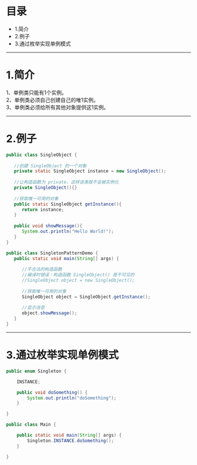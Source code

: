 # 目录
- 1.简介
- 2.例子
- 3.通过枚举实现单例模式

---
# 1.简介
1、单例类只能有1个实例。  
2、单例类必须自己创建自己的唯1实例。    
3、单例类必须给所有其他对象提供这1实例。  

---
# 2.例子
``` java
public class SingleObject {
 
   //创建 SingleObject 的一个对象
   private static SingleObject instance = new SingleObject();
 
   //让构造函数为 private，这样该类就不会被实例化
   private SingleObject(){}
 
   //获取唯一可用的对象
   public static SingleObject getInstance(){
      return instance;
   }
 
   public void showMessage(){
      System.out.println("Hello World!");
   }
}

public class SingletonPatternDemo {
   public static void main(String[] args) {
 
      //不合法的构造函数
      //编译时错误：构造函数 SingleObject() 是不可见的
      //SingleObject object = new SingleObject();
 
      //获取唯一可用的对象
      SingleObject object = SingleObject.getInstance();
 
      //显示消息
      object.showMessage();
   }
}
```
---
# 3.通过枚举实现单例模式
``` java
public enum Singleton {

    INSTANCE;

    public void doSomething() {
        System.out.println("doSomething");
    }

}

public class Main {

    public static void main(String[] args) {
        Singleton.INSTANCE.doSomething();
    }

}
```
